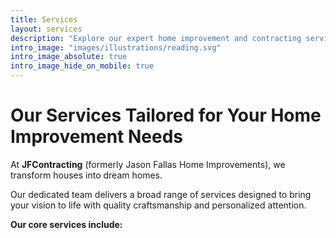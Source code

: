 ```yaml
---
title: Services
layout: services
description: "Explore our expert home improvement and contracting services at JFContracting."
intro_image: "images/illustrations/reading.svg"
intro_image_absolute: true
intro_image_hide_on_mobile: true
---
```


# Our Services Tailored for Your Home Improvement Needs

At **JFContracting** (formerly Jason Fallas Home Improvements), we transform houses into dream homes.  

Our dedicated team delivers a broad range of services designed to bring your vision to life with quality craftsmanship and personalized attention.

**Our core services include:**